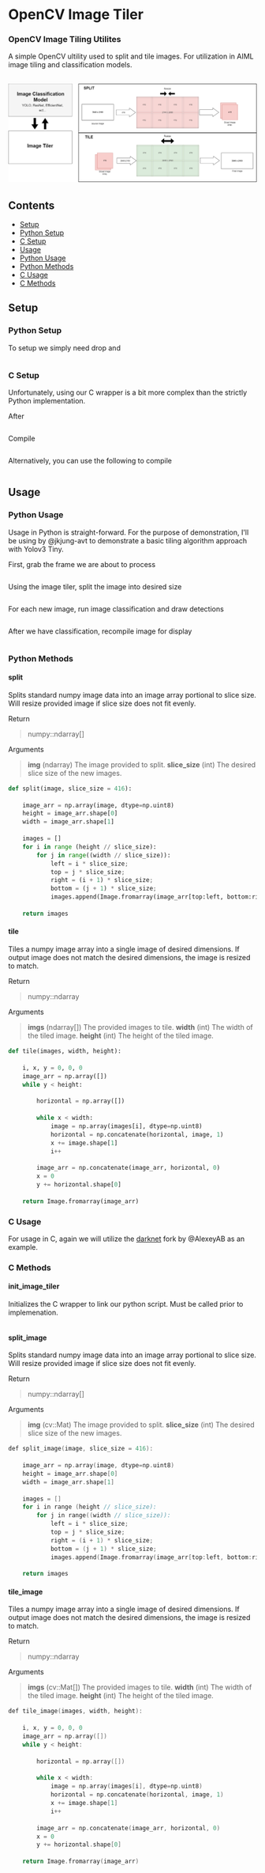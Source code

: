 # OpenCV Image Tiler
### OpenCV Image Tiling Utilites
 A simple OpenCV ultility used to split and tile images. For utilization in AIML image tiling and classification models.  
 
 ![Diagram](tiling-module-diagram.png)
 ---
 
 Contents
-----------------

* [Setup](#setup)
* [Python Setup](#py-setup)
* [C Setup](#c-setup)
* [Usage](#usage)
* [Python Usage](#py-usage)
* [Python Methods](#py-methods)
* [C Usage](#c-usage)
* [C Methods](#c-methods)


<a name="setup"></a>
Setup
------------

 <a name="py-setup"></a>
 ### Python Setup
 To setup we simply need drop and
 ```python

 ```
 
 <a name="c-usage"></a>
 ### C Setup
 Unfortunately, using our C wrapper is a bit more complex than the strictly Python implementation. 

 After 
 ```c

 ```

 Compile
 ```c

 ```

 Alternatively, you can use the following to compile
 ```c

 ```

 <a name="usage"></a>
 Usage
 ------------
  <a name="py-usage"></a>
 ### Python Usage
 Usage in Python is straight-forward. For the purpose of demonstration, I'll be using by @jkjung-avt to demonstrate a basic tiling algorithm approach with Yolov3 Tiny.

 First, grab the frame we are about to process
 ```python

 ```

 Using the image tiler, split the image into desired size
 ```python

 ```

 For each new image, run image classification and draw detections
 ```python

 ```

 After we have classification, recompile image for display
 ```python

 ```
 
  <a name="py-methods"></a>
 ### Python Methods
  #### split
  Splits standard numpy image data into an image array portional to slice size. Will resize provided image if slice size does not fit evenly.
   
   Return 
  > numpy::ndarray[]
  
   Arguments
  > **img** (ndarray) The image provided to split.
  > **slice_size** (int) The desired slice size of the new images.

 ```python
 def split(image, slice_size = 416):

     image_arr = np.array(image, dtype=np.uint8)
     height = image_arr.shape[0]
     width = image_arr.shape[1]

     images = []
     for i in range (height // slice_size):
         for j in range((width // slice_size)):
             left = i * slice_size;
             top = j * slice_size;
             right = (i + 1) * slice_size;
             bottom = (j + 1) * slice_size;
             images.append(Image.fromarray(image_arr[top:left, bottom:right]))

     return images
 ```
 
 
  #### tile
  Tiles a numpy image array into a single image of desired dimensions. If output image does not match the desired dimensions, the image is resized to match.
  
  Return 
  > numpy::ndarray
  
  Arguments
  > **imgs** (ndarray[]) The provided images to tile.
  > **width** (int) The width of the tiled image.
  > **height** (int) The height of the tiled image.

 ```python
 def tile(images, width, height):

     i, x, y = 0, 0, 0
     image_arr = np.array([])
     while y < height:

         horizontal = np.array([])

         while x < width:
             image = np.array(images[i], dtype=np.uint8)
             horizontal = np.concatenate(horizontal, image, 1)
             x += image.shape[1]
             i++

         image_arr = np.concatenate(image_arr, horizontal, 0)
         x = 0
         y += horizontal.shape[0]

     return Image.fromarray(image_arr)
 ```
 
  <a name="c-usage"></a>
 ### C Usage
 For usage in C, again we will utilize the [darknet](https://github.com/AlexeyAB/darknet) fork by @AlexeyAB as an example.
 
 <a name="c-methods"></a>
 ### C Methods
  #### init_image_tiler
  Initializes the C wrapper to link our python script. Must be called prior to implemenation.
  
  ```c
  
  ```

  #### split_image
  Splits standard numpy image data into an image array portional to slice size. Will resize provided image if slice size does not fit evenly.
  
  Return 
  > numpy::ndarray[]
  
  Arguments
  > **img** (cv::Mat) The image provided to split.
  > **slice_size** (int) The desired slice size of the new images.

 ```c
 def split_image(image, slice_size = 416):

     image_arr = np.array(image, dtype=np.uint8)
     height = image_arr.shape[0]
     width = image_arr.shape[1]

     images = []
     for i in range (height // slice_size):
         for j in range((width // slice_size)):
             left = i * slice_size;
             top = j * slice_size;
             right = (i + 1) * slice_size;
             bottom = (j + 1) * slice_size;
             images.append(Image.fromarray(image_arr[top:left, bottom:right]))

     return images
 ```


  #### tile_image
  Tiles a numpy image array into a single image of desired dimensions. If output image does not match the desired dimensions, the image is resized to match.
  
  Return 
  > numpy::ndarray
  
  Arguments
  > **imgs** (cv::Mat[]) The provided images to tile.
  > **width** (int) The width of the tiled image.
  > **height** (int) The height of the tiled image.

 ```c
 def tile_image(images, width, height):

     i, x, y = 0, 0, 0
     image_arr = np.array([])
     while y < height:

         horizontal = np.array([])

         while x < width:
             image = np.array(images[i], dtype=np.uint8)
             horizontal = np.concatenate(horizontal, image, 1)
             x += image.shape[1]
             i++

         image_arr = np.concatenate(image_arr, horizontal, 0)
         x = 0
         y += horizontal.shape[0]

     return Image.fromarray(image_arr)
 ```


 
 
